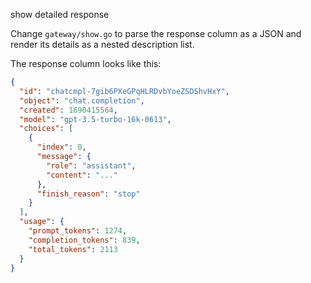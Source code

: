 show detailed response

Change `gateway/show.go` to parse the response column as a JSON and render its details as a nested description list.

The response column looks like this:

```json
{
  "id": "chatcmpl-7gib6PXeGPqHLRDvbYoeZSDShvHxY",
  "object": "chat.completion",
  "created": 1690415564,
  "model": "gpt-3.5-turbo-16k-0613",
  "choices": [
    {
      "index": 0,
      "message": {
        "role": "assistant",
        "content": "..."
      },
      "finish_reason": "stop"
    }
  ],
  "usage": {
    "prompt_tokens": 1274,
    "completion_tokens": 839,
    "total_tokens": 2113
  }
}
```

